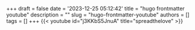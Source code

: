+++
draft = false
date = '2023-12-25 05:12:42'
title = "hugo frontmatter youtube"
description = ""
slug = "hugo-frontmatter-youtube"
authors = []
tags = []
+++
{{< youtube id="j3KKbS5JnuA" title="spreadthelove" >}}
